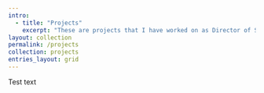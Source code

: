 ```yaml
---
intro:
  - title: "Projects"
    excerpt: "These are projects that I have worked on as Director of SWIFT Labs, or for fun in my free time."
layout: collection
permalink: /projects
collection: projects
entries_layout: grid
---
```


Test text